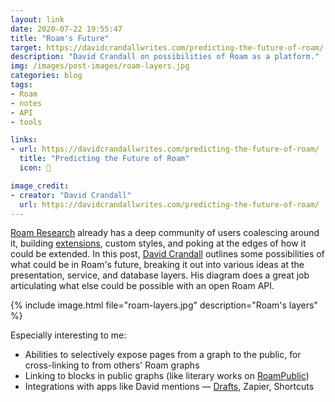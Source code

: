 ```yaml
---
layout: link
date: 2020-07-22 19:55:47
title: "Roam's Future"
target: https://davidcrandallwrites.com/predicting-the-future-of-roam/
description: "David Crandall on possibilities of Roam as a platform."
img: /images/post-images/roam-layers.jpg
categories: blog
tags:
- Roam
- notes
- API
- tools

links:
- url: https://davidcrandallwrites.com/predicting-the-future-of-roam/
  title: "Predicting the Future of Roam"
  icon: 🔮

image_credit:
- creator: "David Crandall"
  url: https://davidcrandallwrites.com/predicting-the-future-of-roam/
---
```


[Roam Research](/post/getting-comfortable-with-roam/ "Getting Comfortable with  Roam") already has a deep community of users coalescing around it, building [extensions](/post/roam-tools/ "Roam Tools"), custom styles, and poking at the edges of how it could be extended.
In this post, [David Crandall](https://twitter.com/davidcrandall_w "David Crandall on Twitter") outlines some possibilities of what could be in Roam's future, breaking it out into various ideas at the presentation, service, and database layers. His diagram does a great job articulating what else could be possible with an open Roam API.

{% include image.html file="roam-layers.jpg" description="Roam's layers" %}

Especially interesting to me:

* Abilities to selectively expose pages from a graph to the public, for cross-linking to from others' Roam graphs
* Linking to blocks in public graphs (like literary works on [RoamPublic](https://www.roampublic.com/directory/ "Roam Public"))
* Integrations with apps like David mentions — [Drafts](https://getdrafts.com/ "Drafts"), Zapier, Shortcuts
